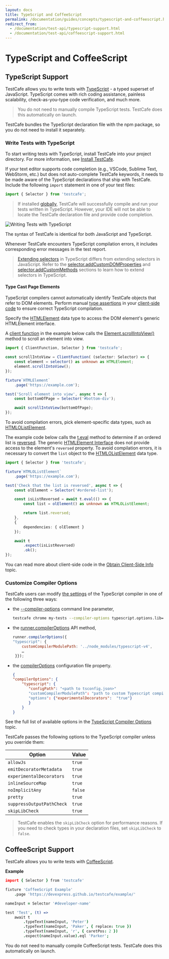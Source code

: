 ```yaml
---
layout: docs
title: TypeScript and CoffeeScript
permalink: /documentation/guides/concepts/typescript-and-coffeescript.html
redirect_from:
  - /documentation/test-api/typescript-support.html
  - /documentation/test-api/coffeescript-support.html
---
```

# TypeScript and CoffeeScript

## TypeScript Support

TestCafe allows you to write tests with [TypeScript](https://www.typescriptlang.org/) - a typed superset of JavaScript.
TypeScript comes with rich coding assistance,
painless scalability, check-as-you-type code verification, and much more.

> You do not need to manually compile TypeScript tests. TestCafe does this automatically on launch.

TestCafe bundles the TypeScript declaration file with the npm package, so you do not need to install it separately.

### Write Tests with TypeScript

To start writing tests with TypeScript, install TestCafe into your project directory. For more information, see [Install TestCafe](../basic-guides/install-testcafe.md#local-installation).

If your text editor supports code completion (e.g., VSCode, Sublime Text, WebStorm, etc.) but does not auto-complete TestCafe keywords, it needs to be made aware of the TypeScript declarations that ship with TestCafe. Include the following `import` statement in one of your test files:

```js
import { Selector } from 'testcafe';
```

> If installed [globally](../basic-guides/install-testcafe.md#global-installation), TestCafe will successfully compile and run your tests written in TypeScript. However, your IDE will not be able to locate the TestCafe declaration file and provide code completion.

![Writing Tests with TypeScript](../../../images/typescript-support.png)

The syntax of TestCafe is identical for both JavaScript and TypeScript.

Whenever TestCafe encounters TypeScript compilation errors, it includes corresponding error messages in the test report.

> [Extending selectors](../basic-guides/select-page-elements.md#extend-selectors-with-custom-properties-and-methods)
> in TypeScript differs from extending selectors in JavaScript. Refer to the
> [selector.addCustomDOMProperties](../../reference/test-api/selector/addcustomdomproperties.md)
> and [selector.addCustomMethods](../../reference/test-api/selector/addcustommethods.md)
> sections to learn how to extend selectors in TypeScript.

#### Type Cast Page Elements

TypeScript compilers cannot automatically identify TestCafe objects that refer to DOM elements. Perform manual [type assertions](https://www.typescriptlang.org/docs/handbook/2/everyday-types.html#type-assertions) in your [client-side code](../basic-guides/obtain-client-side-info.md) to ensure correct TypeScript compilation.

Specify the [HTMLElement](https://developer.mozilla.org/en-US/docs/Web/API/HTMLElement) data type to access the DOM element's generic HTMLElement interface.

A [client function](../../reference/test-api/clientfunction/README.md) in the example below calls the [Element.scrollIntoView()](https://developer.mozilla.org/en-US/docs/Web/API/Element/scrollIntoView) method to scroll an element into view.

```ts
import { ClientFunction, Selector } from 'testcafe';

const scrollIntoView = ClientFunction( (selector: Selector) => {
    const element = selector() as unknown as HTMLElement;
    element.scrollIntoView();
});

fixture`HTMLElement`
    .page('https://example.com');

test('Scroll element into view', async t => {
    const bottomOfPage = Selector('#bottom-div');

    await scrollIntoView(bottomOfPage);
});
```

To avoid compilation errors, pick element-specific data types, such as [HTMLOListElement](https://developer.mozilla.org/en-US/docs/Web/API/HTMLOListElement).

The example code below calls the [t.eval](../../reference/test-api/testcontroller/eval.md) method to determine if an ordered list is [reversed](https://developer.mozilla.org/en-US/docs/Web/API/HTMLOListElement#properties). The generic [HTMLElement Interface](https://developer.mozilla.org/en-US/docs/Web/API/HTMLElement#properties) does not provide access to the element's `reversed` property. To avoid compilation errors, it is necessary to convert the `list` object to the [HTMLOListElement](https://developer.mozilla.org/en-US/docs/Web/API/HTMLOListElement#properties) data type.

```ts
import { Selector } from 'testcafe';

fixture`HTMLOListElement`
    .page('https://example.com');

test('Check that the list is reversed', async t => {
    const olElement = Selector('#ordered-list');

    const isListReversed = await t.eval(() => {
        const list = olElement() as unknown as HTMLOListElement;

        return list.reversed;
    },
    {
        dependencies: { olElement }
    });

    await t
        .expect(isListReversed)
        .ok();
});
```

You can read more about client-side code in the [Obtain Client-Side Info](../basic-guides/obtain-client-side-info.md) topic.

### Customize Compiler Options

TestCafe users can modify [the settings](https://www.typescriptlang.org/docs/handbook/compiler-options.html) of the TypeScript compiler in one of the following three ways:

* the [--compiler-options](../../reference/command-line-interface.md#--compiler-options-options) command line parameter,

    ```sh
    testcafe chrome my-tests --compiler-options typescript.options.lib=lib.es5.d.ts,lib.webworker.d.ts;typescript.typesRoot='this value contains spaces'
    ```

* the [runner.compilerOptions](../../reference/testcafe-api/runner/compileroptions.md) API method,

    ```js
    runner.compilerOptions({
    "typescript": {
        customCompilerModulePath: '../node_modules/typescript-v4',
        …
     }});
   ```

* the [compilerOptions](../../reference/configuration-file.md#compileroptions) configuration file property.

    ```json
    {
    "compilerOptions": {
        "typescript": {
           "configPath": "<path to tsconfig.json>"
           "customCompilerModulePath": "path to custom Typescript compiler module"
           "options": {"experimentalDecorators":  "true"}
           }
        }
    }
    ```

See the full list of available options in the [TypeScript Compiler Options](https://www.typescriptlang.org/docs/handbook/compiler-options.html) topic.

TestCafe passes the following options to the TypeScript compiler unless you override them:

Option                    | Value
------------------------- | ------
`allowJs`                 | `true`
`emitDecoratorMetadata`   | `true`
`experimentalDecorators`  | `true`
`inlineSourceMap`         | `true`
`noImplicitAny`           | `false`
`pretty`                  | `true`
`suppressOutputPathCheck` | `true`
`skipLibCheck`            | `true`

> TestCafe enables the `skipLibCheck` option for performance reasons. If you need to check types in your declaration files, set `skipLibCheck` to `false`.

## CoffeeScript Support

TestCafe allows you to write tests with [CoffeeScript](https://coffeescript.org/).

**Example**

```coffee
import { Selector } from 'testcafe'

fixture 'CoffeeScript Example'
    .page 'https://devexpress.github.io/testcafe/example/'

nameInput = Selector '#developer-name'

test 'Test', (t) =>
    await t
        .typeText(nameInput, 'Peter')
        .typeText(nameInput, 'Paker', { replace: true })
        .typeText(nameInput, 'r', { caretPos: 2 })
        .expect(nameInput.value).eql 'Parker';
```

You do not need to manually compile CoffeeScript tests. TestCafe does this automatically on launch.
